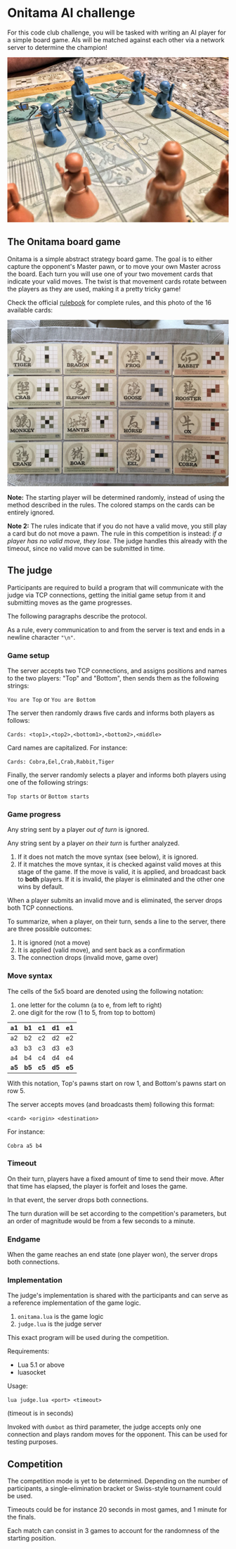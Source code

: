 # Onitama AI challenge

For this code club challenge, you will be tasked with writing an AI player for a simple board game. AIs will be matched against each other via a network server to determine the champion!

![Onitama](onitama.jpg)

## The Onitama board game

Onitama is a simple abstract strategy board game. The goal is to either capture the opponent's Master pawn, or to move your own Master across the board. Each turn you will use one of your two movement cards that indicate your valid moves. The twist is that movement cards rotate between the players as they are used, making it a pretty tricky game!

Check the official [rulebook](http://www.arcanewonders.com/resources/Onitama_Rulebook.PDF) for complete rules, and this photo of the 16 available cards:

![Cards](cards.jpg)

**Note:** The starting player will be determined randomly, instead of using the method described in the rules. The colored stamps on the cards can be entirely ignored.

**Note 2:** The rules indicate that if you do not have a valid move, you still play a card but do not move a pawn. The rule in this competition is instead: *if a player has no valid move, they lose*. The judge handles this already with the timeout, since no valid move can be submitted in time.

## The judge

Participants are required to build a program that will communicate with the judge via TCP connections, getting the initial game setup from it and submitting moves as the game progresses.

The following paragraphs describe the protocol.

As a rule, every communication to and from the server is text and ends in a newline character `"\n"`.

### Game setup

The server accepts two TCP connections, and assigns positions and names to the two players: "Top" and "Bottom", then sends them as the following strings:

`You are Top` or `You are Bottom`

The server then randomly draws five cards and informs both players as follows:

`Cards: <top1>,<top2>,<bottom1>,<bottom2>,<middle>`

Card names are capitalized. For instance:

`Cards: Cobra,Eel,Crab,Rabbit,Tiger`

Finally, the server randomly selects a player and informs both players using one of the following strings:

`Top starts` or `Bottom starts`

### Game progress

Any string sent by a player *out of turn* is ignored.

Any string sent by a player *on their turn* is further analyzed.

1. If it does not match the move syntax (see below), it is ignored.
2. If it matches the move syntax, it is checked against valid moves at this stage of the game. If the move is valid, it is applied, and broadcast back to **both** players. If it is invalid, the player is eliminated and the other one wins by default.

When a player submits an invalid move and is eliminated, the server drops both TCP connections.

To summarize, when a player, on their turn, sends a line to the server, there are three possible outcomes:

1. It is ignored (not a move)
2. It is applied (valid move), and sent back as a confirmation
3. The connection drops (invalid move, game over)

### Move syntax

The cells of the 5x5 board are denoted using the following notation:

1. one letter for the column (a to e, from left to right)
2. one digit for the row (1 to 5, from top to bottom)

| a1     | b1     | c1     | d1     | e1     |
|:-------|:-------|:-------|:-------|:-------|
| a2     | b2     | c2     | d2     | e2     |
| a3     | b3     | c3     | d3     | e3     |
| a4     | b4     | c4     | d4     | e4     |
| **a5** | **b5** | **c5** | **d5** | **e5** |

With this notation, Top's pawns start on row 1, and Bottom's pawns start on row 5.

The server accepts moves (and broadcasts them) following this format:

`<card> <origin> <destination>`

For instance:

`Cobra a5 b4`

### Timeout

On their turn, players have a fixed amount of time to send their move. After that time has elapsed, the player is forfeit and loses the game.

In that event, the server drops both connections.

The turn duration will be set according to the competition's parameters, but an order of magnitude would be from a few seconds to a minute.

### Endgame

When the game reaches an end state (one player won), the server drops both connections.

### Implementation

The judge's implementation is shared with the participants and can serve as a reference implementation of the game logic.

1. `onitama.lua` is the game logic
2. `judge.lua` is the judge server

This exact program will be used during the competition.

Requirements:

- Lua 5.1 or above
- luasocket

Usage:

`lua judge.lua <port> <timeout>`

(timeout is in seconds)

Invoked with `dumbot` as third parameter, the judge accepts only one connection and plays random moves for the opponent. This can be used for testing purposes.

## Competition

The competition mode is yet to be determined. Depending on the number of participants, a single-elimination bracket or Swiss-style tournament could be used.

Timeouts could be for instance 20 seconds in most games, and 1 minute for the finals.

Each match can consist in 3 games to account for the randomness of the starting position.
